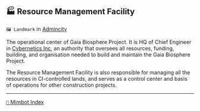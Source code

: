 ## 🏭 Resource Management Facility

`🖼️ Landmark` in [Admincity](<https://zeithalt.github.io/r/admincity.html>)

The operational center of Gaia Biosphere Project. It is HQ of Chief Engineer in [Cybernetics Inc](<https://zeithalt.github.io/r/cybernetics_inc.html>), an authority that oversees all resources, funding, building, and organisation needed to build and maintain the Gaia Biosphere Project.

The Resource Management Facility is also responsible for managing all the resources in CI-controlled lands, and serves as a control center and basis of operations for other construction projects.

-----
[`📑` Mimbot Index](<https://zeithalt.github.io/r/#7a61>)
<!---
keywords: ci, admincity, gaia, biosphere 
aliases: 
-->
